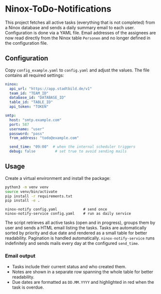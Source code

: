 # Ninox-ToDo-Notifications

This project fetches all active tasks (everything that is not completed)
from a Ninox database and sends a daily summary email to each user.
Configuration is done via a YAML file. Email addresses of the assignees are
now read directly from the Ninox table `Personen` and no longer defined in the
configuration file.

## Configuration

Copy `config_example.yaml` to `config.yaml` and adjust the values. The file
contains all required settings:

```yaml
ninox:
  api_url: "https://app.stadtbild.de/v1"
  team_id: "TEAM_ID"
  database_id: "DATABASE_ID"
  table_id: "TABLE_ID"
  api_token: "TOKEN"

smtp:
  host: "smtp.example.com"
  port: 587
  username: "user"
  password: "pass"
  from_address: "todo@example.com"

  send_time: "09:00"  # when the internal scheduler triggers
  debug: false         # set true to avoid sending mails
```

## Usage

Create a virtual environment and install the package:

```bash
python3 -m venv venv
source venv/bin/activate
pip install -r requirements.txt
pip install -e .
```

```
ninox-notify config.yaml            # send once
ninox-notify-service config.yaml    # run as daily service
```

The script retrieves all active tasks (open and in progress), groups them by
user and sends a HTML email listing the tasks. Tasks are automatically sorted by
priority and due date and rendered as a small table for better
readability. Pagination is handled automatically.
`ninox-notify-service` runs indefinitely and sends mails every day at
the configured `send_time`.

### Email output

* Tasks include their current status and who created them.
* Notes are shown in a separate row spanning the whole table for better
  readability.
* Due dates are formatted as `DD.MM.YYYY` and highlighted in red when
  the task is overdue.
